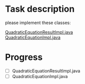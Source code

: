 # Task description
please implement these classes:  
  
[QuadraticEquationResultImpl.java](https://github.com/Katenjatko8891/TDDProject/blob/master/src/main/java/com/nosph/goit/tddexample/QuadraticEquationResultImpl.java)  
[QuadraticEquationImpl.java](https://github.com/Katenjatko8891/TDDProject/blob/master/src/main/java/com/nosph/goit/tddexample/QuadraticEquationImpl.java)

# Progress  
- [ ] QuadraticEquationResultImpl.java 
- [ ] QuadraticEquationImpl.java
